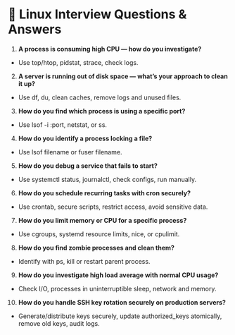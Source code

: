 # 🐧 Linux Interview Questions & Answers

1. **A process is consuming high CPU — how do you investigate?**  
- Use top/htop, pidstat, strace, check logs.

2. **A server is running out of disk space — what’s your approach to clean it up?**  
- Use df, du, clean caches, remove logs and unused files.

3. **How do you find which process is using a specific port?**  
- Use lsof -i :port, netstat, or ss.

4. **How do you identify a process locking a file?**  
- Use lsof filename or fuser filename.

5. **How do you debug a service that fails to start?**  
- Use systemctl status, journalctl, check configs, run manually.

6. **How do you schedule recurring tasks with cron securely?**  
- Use crontab, secure scripts, restrict access, avoid sensitive data.

7. **How do you limit memory or CPU for a specific process?**  
- Use cgroups, systemd resource limits, nice, or cpulimit.

8. **How do you find zombie processes and clean them?**  
- Identify with ps, kill or restart parent process.

9. **How do you investigate high load average with normal CPU usage?**  
- Check I/O, processes in uninterruptible sleep, network and memory.

10. **How do you handle SSH key rotation securely on production servers?**  
- Generate/distribute keys securely, update authorized_keys atomically, remove old keys, audit logs.
